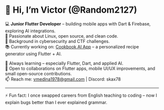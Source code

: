 # 👋 Hi, I’m Victor (@Random2127)

💻 **Junior Flutter Developer** – building mobile apps with Dart & Firebase, exploring AI integrations.  
🐧 Passionate about Linux, open source, and clean code.  
🔐 Background in cybersecurity and CTF challenges.  
📚 Currently working on: [Cookbook AI App]([link-to-repo](https://github.com/Random2127/YummyAI)) – a personalized recipe generator using Flutter + AI.  

🌱 Always learning – especially Flutter, Dart, and applied AI.  
🤝 Open to collaborations on Flutter apps, mobile UI/UX improvements, and small open-source contributions.  
📫 Reach me: vmedina1978@gmail.com | Discord: skax78  

---
⚡ Fun fact: I once swapped careers from English teaching to coding – now I explain bugs better than I ever explained grammar.

<!---
Random2127/Random2127 is a ✨ special ✨ repository because its `README.md` (this file) appears on your GitHub profile.
You can click the Preview link to take a look at your changes.
--->
